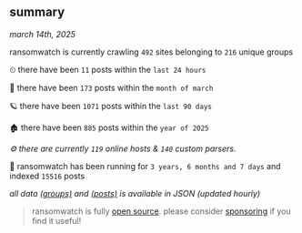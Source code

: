 
## summary
_march 14th, 2025_

ransomwatch is currently crawling `492` sites belonging to `216` unique groups

⏲ there have been `11` posts within the `last 24 hours`

🦈 there have been `173` posts within the `month of march`

🪐 there have been `1071` posts within the `last 90 days`

🏚 there have been `885` posts within the `year of 2025`

_⚙️ there are currently `119` online hosts & `140` custom parsers._

🦕 ransomwatch has been running for `3 years, 6 months and 7 days` and indexed `15516` posts

_all data  [(groups)](http://ransomwhat.telemetry.ltd/groups) and [(posts)](http://ransomwhat.telemetry.ltd/posts) is available in JSON (updated hourly)_

> ransomwatch is fully [open source](https://github.com/joshhighet/ransomwatch#ransomwatch--). please consider [sponsoring](https://github.com/sponsors/joshhighet) if you find it useful!

